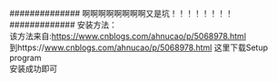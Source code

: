##############
啊啊啊啊啊啊啊啊又是坑！！！！！！！！
#############
安装方法：<br />
该方法来自:https://www.cnblogs.com/ahnucao/p/5068978.html<br />
到https://www.cnblogs.com/ahnucao/p/5068978.html
这里下载Setup program<br />
安装成功即可
